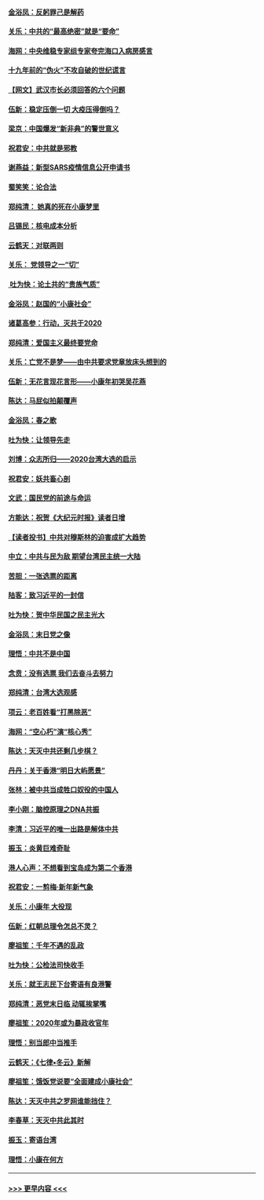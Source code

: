 #### [金浴凤：反躬罪己是解药](../pages/nsc993/n11820280.md?t=01260722) 
#### [关乐：中共的“最高绝密”就是“要命”](../pages/nsc993/n11816946.md?t=01260722) 
#### [海网：中央维稳专家组专家夸完海口入病房感言](../pages/nsc993/n11815138.md?t=01260722) 
#### [十九年前的“伪火”不攻自破的世纪谎言](../pages/nsc993/n11813238.md?t=01260722) 
#### [【网文】武汉市长必须回答的六个问题](../pages/nsc993/n11813848.md?t=01260722) 
#### [伍新：稳定压倒一切 大疫压得倒吗？](../pages/nsc993/n11812634.md?t=01260722) 
#### [梁京：中国爆发“新非典”的警世意义](../pages/nsc993/n11812554.md?t=01260722) 
#### [祝君安：中共就是邪教](../pages/nsc993/n11812431.md?t=01260722) 
#### [谢燕益：新型SARS疫情信息公开申请书](../pages/nsc993/n11808840.md?t=01260722) 
#### [蜀笑笑：论合法](../pages/nsc993/n11808064.md?t=01260722) 
#### [郑纯清： 她真的死在小康梦里](../pages/nsc993/n11806623.md?t=01260722) 
#### [吕锡民：核电成本分析](../pages/nsc993/n11806284.md?t=01260722) 
#### [云鹤天：对联两则](../pages/nsc993/n11805957.md?t=01260722) 
#### [关乐： 党领导之一“切”](../pages/nsc993/n11804505.md?t=01260722) 
#### [ 吐为快：论土共的“贵族气质”](../pages/nsc993/n11804490.md?t=01260722) 
#### [金浴凤：赵国的“小康社会”](../pages/nsc993/n11804452.md?t=01260722) 
#### [诸葛高参：行动，灭共于2020](../pages/nsc993/n11804120.md?t=01260722) 
#### [郑纯清：爱国主义最终要党命](../pages/nsc993/n11802197.md?t=01260722) 
#### [关乐：亡党不是梦——由中共要求党章放床头想到的](../pages/nsc993/n11802156.md?t=01260722) 
#### [伍新：无花言现花言形——小康年初哭吴花燕](../pages/nsc993/n11800044.md?t=01260722) 
#### [陈达：马屁似拍颠覆声](../pages/nsc993/n11800010.md?t=01260722) 
#### [金浴凤：春之歌](../pages/nsc993/n11797687.md?t=01260722) 
#### [吐为快：让领导先走](../pages/nsc993/n11797512.md?t=01260722) 
#### [刘博：众志所归——2020台湾大选的启示](../pages/nsc993/n11796878.md?t=01260722) 
#### [祝君安：妖共畜心剖](../pages/nsc993/n11794273.md?t=01260722) 
#### [文武：国民党的前途与命运](../pages/nsc993/n11794198.md?t=01260722) 
#### [方能达：祝贺《大纪元时报》读者日增](../pages/nsc993/n11793807.md?t=01260722) 
#### [【读者投书】中共对穆斯林的迫害成扩大趋势](../pages/nsc993/n11791371.md?t=01260722) 
#### [中立：中共与民为敌 期望台湾民主统一大陆](../pages/nsc993/n11790392.md?t=01260722) 
#### [苦胆：一张选票的距离](../pages/nsc993/n11788914.md?t=01260722) 
#### [陆客：致习近平的一封信](../pages/nsc993/n11788867.md?t=01260722) 
#### [吐为快：贺中华民国之民主光大](../pages/nsc993/n11788618.md?t=01260722) 
#### [金浴凤：末日党之像](../pages/nsc993/n11787475.md?t=01260722) 
#### [理悟：中共不是中国](../pages/nsc993/n11787463.md?t=01260722) 
#### [念贲：没有选票  我们去奋斗去努力](../pages/nsc993/n11787398.md?t=01260722) 
#### [郑纯清：台湾大选观感](../pages/nsc993/n11786210.md?t=01260722) 
#### [项云：老百姓看“打黑除恶”](../pages/nsc993/n11785398.md?t=01260722) 
#### [海网：“空心朽”演“核心秀”](../pages/nsc993/n11783874.md?t=01260722) 
#### [陈达：天灭中共还剩几步棋？](../pages/nsc993/n11783719.md?t=01260722) 
#### [丹丹：关于香港“明日大屿愿景”](../pages/nsc993/n11783273.md?t=01260722) 
#### [张林：被中共当成牲口奴役的中国人](../pages/nsc993/n11782397.md?t=01260722) 
#### [李小刚：脑控原理之DNA共振](../pages/nsc993/n11780962.md?t=01260722) 
#### [李清：习近平的唯一出路是解体中共](../pages/nsc993/n11780866.md?t=01260722) 
#### [振玉：炎黄巨难奇耻](../pages/nsc993/n11779632.md?t=01260722) 
#### [港人心声：不想看到宝岛成为第二个香港](../pages/nsc993/n11778817.md?t=01260722) 
#### [祝君安：一剪梅‧新年新气象](../pages/nsc993/n11776340.md?t=01260722) 
#### [关乐：小康年 大役现](../pages/nsc993/n11774213.md?t=01260722) 
#### [伍新：红朝总理令怎总不灵？](../pages/nsc993/n11770813.md?t=01260722) 
#### [廖祖笙：千年不遇的乱政](../pages/nsc993/n11770373.md?t=01260722) 
#### [吐为快：公检法司快收手](../pages/nsc993/n11770359.md?t=01260722) 
#### [关乐：就王志民下台寄语有良港警](../pages/nsc993/n11769903.md?t=01260722) 
#### [郑纯清：恶党末日临 动辄挨掌嘴](../pages/nsc993/n11769356.md?t=01260722) 
#### [廖祖笙：2020年或为暴政收官年](../pages/nsc993/n11768216.md?t=01260722) 
#### [理悟：别当郎中当推手](../pages/nsc993/n11768243.md?t=01260722) 
#### [云鹤天：《七律▪冬云》新解](../pages/nsc993/n11768204.md?t=01260722) 
#### [廖祖笙：饿饭党说要“全面建成小康社会”](../pages/nsc993/n11767482.md?t=01260722) 
#### [陈达：天灭中共之罗网谁能挡住？](../pages/nsc993/n11767465.md?t=01260722) 
#### [李春草：天灭中共此其时](../pages/nsc993/n11767452.md?t=01260722) 
#### [振玉：寄语台湾](../pages/nsc993/n11767432.md?t=01260722) 
#### [理悟：小康在何方](../pages/nsc993/n11767394.md?t=01260722) 

----
#### [ >>> 更早内容 <<< ](../indexes/nsc993-earlier.md)
